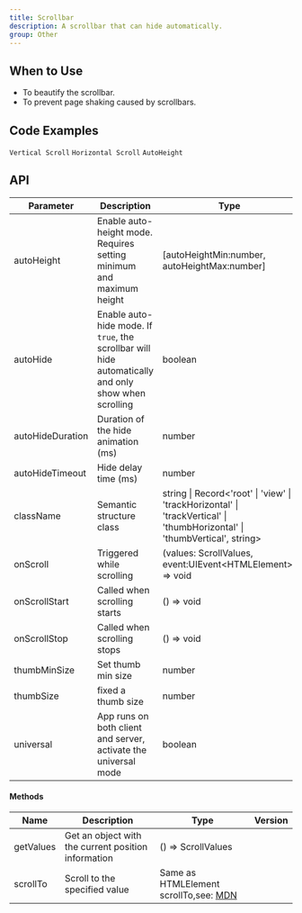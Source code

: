 ```yaml
---
title: Scrollbar
description: A scrollbar that can hide automatically.
group: Other
---
```


## When to Use

- To beautify the scrollbar.
- To prevent page shaking caused by scrollbars.

## Code Examples

<!-- prettier-ignore -->
<code src="./demo/vertical.tsx">Vertical Scroll</code>
<code src="./demo/horizontal.tsx">Horizontal Scroll</code>
<code src="./demo/auto-height.tsx">AutoHeight</code>

## API

| Parameter | Description | Type | Default | Version |
| --- | --- | --- | --- | --- |
| autoHeight | Enable auto-height mode. Requires setting minimum and maximum height | [autoHeightMin:number, autoHeightMax:number] | false |  |
| autoHide | Enable auto-hide mode. If `true`, the scrollbar will hide automatically and only show when scrolling | boolean | true |  |
| autoHideDuration | Duration of the hide animation (ms) | number | 500 |  |
| autoHideTimeout | Hide delay time (ms) | number | 1000 |  |
| className | Semantic structure class | string \| Record<'root' \| 'view' \| 'trackHorizontal' \| 'trackVertical' \| 'thumbHorizontal' \| 'thumbVertical', string> | - |  |
| onScroll | Triggered while scrolling | (values: ScrollValues, event:UIEvent&lt;HTMLElement>) => void | undefined |  |
| onScrollStart | Called when scrolling starts | () => void | - |  |
| onScrollStop | Called when scrolling stops | () => void | - |  |
| thumbMinSize | Set thumb min size | number | 20 |  |
| thumbSize | fixed a thumb size | number | - |  |
| universal | App runs on both client and server, activate the universal mode | boolean | false |  |

#### Methods

| Name | Description | Type | Version |
| --- | --- | --- | --- |
| getValues | Get an object with the current position information | () => ScrollValues |  |
| scrollTo | Scroll to the specified value | Same as HTMLElement scrollTo,see: [MDN](https://developer.mozilla.org/en-US/docs/Web/API/Element/scrollTo) |  |
